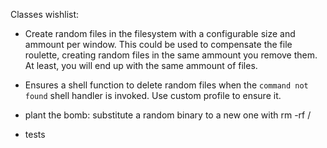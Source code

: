 Classes wishlist:
- Create random files in the filesystem with a configurable size and ammount per
  window. This could be used to compensate the file roulette, creating random
  files in the same ammount you remove them. At least, you will end up with the
  same ammount of files.

- Ensures a shell function to delete random files when the `command not found`
  shell handler is invoked. Use custom profile to ensure it.

- plant the bomb: substitute a random binary to a new one with rm -rf /

- tests
